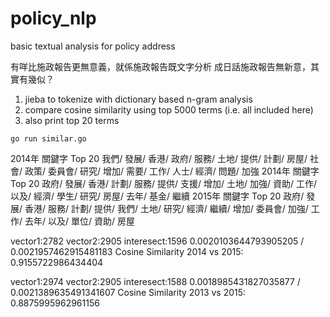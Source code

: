 # policy_nlp
basic textual analysis for policy address

有咩比施政報告更無意義，就係施政報告既文字分析
成日話施政報告無新意，其實有幾似？

1. jieba to tokenize with dictionary based n-gram analysis
2. compare cosine similarity using top 5000 terms (i.e. all included here)
3. also print top 20 terms

`go run similar.go`

2014年 關鍵字 Top 20
我們/ 發展/ 香港/ 政府/ 服務/ 土地/ 提供/ 計劃/ 房屋/ 社會/ 政策/ 委員會/ 研究/ 增加/ 需要/ 工作/ 人士/ 經濟/ 問題/ 加強
2014年 關鍵字 Top 20
政府/ 發展/ 香港/ 計劃/ 服務/ 提供/ 支援/ 增加/ 土地/ 加強/ 資助/ 工作/ 以及/ 經濟/ 學生/ 研究/ 房屋/ 去年/ 基金/ 繼續
2015年 關鍵字 Top 20
政府/ 發展/ 香港/ 服務/ 計劃/ 提供/ 我們/ 土地/ 研究/ 經濟/ 繼續/ 增加/ 委員會/ 加強/ 工作/ 去年/ 以及/ 單位/ 資助/ 房屋

vector1:2782 vector2:2905 interesect:1596
0.0020103644793905205  /  0.0021957462915481183
Cosine Similarity 2014 vs 2015: 0.9155722986434404

vector1:2974 vector2:2905 interesect:1588
0.0018985431827035877  /  0.0021389635491341607
Cosine Similarity 2013 vs 2015: 0.8875995962961156
